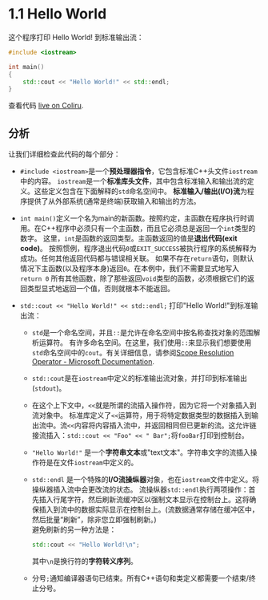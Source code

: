 # 1.1 Hello World

这个程序打印 Hello World! 到标准输出流：

```cpp
#include <iostream>

int main()
{
    std::cout << "Hello World!" << std::endl;
}
```

查看代码 [live on Coliru](http://coliru.stacked-crooked.com/a/ba766ad8ca2fae56).

## 分析

让我们详细检查此代码的每个部分：

- `#include <iostream>`是一个**预处理器指令**，它包含标准C++头文件`iostream`中的内容。
  `iostream`是一个**标准库头文件**，其中包含标准输入和输出流的定义。这些定义包含在下面解释的`std`命名空间中。
  **标准输入/输出(I/O)流**为程序提供了从外部系统(通常是终端)获取输入和输出的方法。

- `int main()`定义一个名为main的新函数。按照约定，主函数在程序执行时调用。在C++程序中必须只有一个主函数，而且它必须总是返回一个`int`类型的数字。
  这里，`int`是函数的返回类型。主函数返回的值是**退出代码(exit code)**。
  按照惯例，程序退出代码`0`或`EXIT_SUCCESS`被执行程序的系统解释为成功。任何其他返回代码都与错误相关联。
  如果不存在`return`语句，则默认情况下主函数(以及程序本身)返回`0`。在本例中，我们不需要显式地写入`return 0`
  所有其他函数，除了那些返回`void`类型的函数，必须根据它们的返回类型显式地返回一个值，否则就根本不能返回。

- `std::cout << "Hello World!" << std::endl;` 打印"Hello World!"到标准输出流：
  - `std`是一个命名空间，并且`::`是允许在命名空间中按名称查找对象的范围解析运算符。
    有许多命名空间。在这里，我们使用`::`来显示我们想要使用`std`命名空间中的`cout`。有关详细信息，请参阅[Scope Resolution Operator - Microsoft Documentation](https://docs.microsoft.com/en-us/cpp/cpp/scope-resolution-operator).

  - `std::cout`是在`iostream`中定义的标准输出流对象，并打印到标准输出(`stdout`)。

  - 在这个上下文中，`<<`就是所谓的流插入操作符，因为它将一个对象插入到流对象中。
    标准库定义了`<<`运算符，用于将特定数据类型的数据插入到输出流中。流`<<`内容将内容插入流中，并返回相同但已更新的流。这允许链接流插入：`std::cout << "Foo" << " Bar";`将`fooBar`打印到控制台。

  - `"Hello World!"` 是一个**字符串文本**或"text文本"。字符串文字的流插入操作符是在文件`iostream`中定义的。

  - `std::endl` 是一个特殊的**I/O流操纵器**对象，也在`iostream`文件中定义。将操纵器插入流中会更改流的状态。
    流操纵器`std::endl`执行两项操作：首先插入行尾字符，然后刷新流缓冲区以强制文本显示在控制台上。这将确保插入到流中的数据实际显示在控制台上。(流数据通常存储在缓冲区中，然后批量“刷新”，除非您立即强制刷新。)  
    避免刷新的另一种方法是：

    ```cpp
    std::cout << "Hello World!\n";
    ```

    其中`\n`是换行符的**字符转义序列**。

  - 分号`;`通知编译器语句已结束。所有C++语句和类定义都需要一个结束/终止分号。